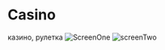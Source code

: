 # Casino 
казино, рулетка ![ScreenOne](https://github.com/AlexandrGerasimovAD/Casino/assets/138790229/a22f5b21-3bc9-490f-9144-42e95e8bff5b)
![screenTwo](https://github.com/AlexandrGerasimovAD/Casino/assets/138790229/27076c4d-5557-4dbf-aac6-3fcb5e45996b)
